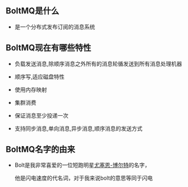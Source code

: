 ## BoltMQ是什么
* 是一个分布式发布订阅的消息系统 
## BoltMQ现在有哪些特性
* 负载发送消息,除顺序消息之外所有的消息轮循发送到所有消息处理机器  
 
* 顺序写,适应磁盘特性  
 
* 使用内存映射
 
* 集群消费

* 保证消息至少投递一次
 
* 支持同步消息,单向消息,异步消息,顺序消息的发送方式   
  
## BoltMQ名字的由来 
* Bolt是我非常喜爱的一位短跑明星[尤塞恩-博尔特](https://weibo.com/bolt?refer_flag=1001030101_)的名字，  
  
     他是闪电速度的代名词，对于我来说bolt的意思等同于闪电
